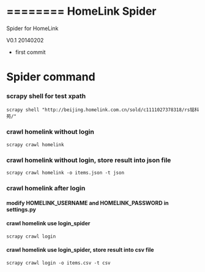 ========
HomeLink Spider
========

Spider for HomeLink

V0.1 20140202
   * first commit
   
Spider command
========

### scrapy shell for test xpath

```
scrapy shell "http://beijing.homelink.com.cn/sold/c1111027378318/rs铭科苑/"
```

### crawl homelink without login

```    
scrapy crawl homelink 
```    
    
### crawl homelink without login, store result into json file

```    
scrapy crawl homelink -o items.json -t json
```    

### crawl homelink after login
    
#### modify HOMELINK_USERNAME and HOMELINK_PASSWORD in settings.py
#### crawl homelink use login_spider

```
scrapy crawl login
```

#### crawl homelink use login_spider, store result into csv file

```
scrapy crawl login -o items.csv -t csv
```

